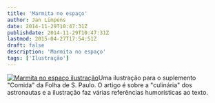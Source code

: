 ```yaml
---
title: 'Marmita no espaço'
author: Jan Limpens
date: 2014-11-29T10:47:31Z
publishdate: 2014-11-29T10:47:31Z
lastmod: 2015-04-27T17:54:51Z
draft: false
description: 'Marmita no espaço'
tags: ['Ilustração']
---
```


[![Marmita no espaço ilustração](/wp-content/uploads/Marmita-no-espaço-ilustração-299x400.jpg)](/wp-content/uploads/Marmita-no-espaço-ilustração.jpg)Uma ilustração para o suplemento "Comida" da Folha de S. Paulo. O artigo é sobre a "culinária" dos astronautas e a ilustração faz várias referências humorísticas ao texto. 
